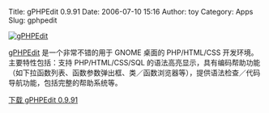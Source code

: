 Title: gPHPEdit 0.9.91
Date: 2006-07-10 15:16
Author: toy
Category: Apps
Slug: gphpedit

[![gPHPEdit](http://i.linuxtoy.org/i/gphpedit_s.png)](http://i.linuxtoy.org/i/gphpedit.png)

[gPHPEdit](http://www.gphpedit.org) 是一个非常不错的用于 GNOME 桌面的
PHP/HTML/CSS 开发环境。主要特性包括：支持 PHP/HTML/CSS/SQL
的语法高亮显示，具有编码帮助功能（如下拉函数列表、函数参数弹出框、类／函数浏览器等），提供语法检查／代码导航功能，包括完整的帮助系统等。

[下载 gPHPEdit
0.9.91](http://www.gphpedit.org/download/get.php?file=main-tarball&version=0.9.91)
